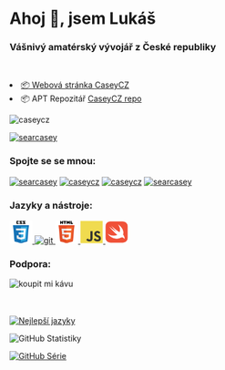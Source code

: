 <h1 align="left">Ahoj 👋, jsem Lukáš</h1>
<h3 align="left">Vášnivý amatérský vývojář z České republiky</h3>
<p align="left"> <a href="https://twitter.com/Searcasey" target="blank"><img

 - 📦 Webová stránka [CaseyCZ](https://CaseyCZ.github.io)
 - 📦 APT Repozitář [CaseyCZ repo](https://CaseyCZ.github.io/repo)
<p align="left">

<p align="left"> <img src="https://komarev.com/ghpvc/?username=caseycz&label=Zobrazení%20profilu&color=0e75b6&style=flat" alt="caseycz" /> </p>

<p align="left"> <a href="https://twitter.com/searcasey" target="blank"><img src="https://img.shields.io/twitter/follow/searcasey?logo=twitter&style=for-the-badge" alt="searcasey" /></a> </p>

<h3 align="left">Spojte se se mnou:</h3>
<p align="left">
<a href="https://twitter.com/searcasey" target="blank"><img align="center" src="https://raw.githubusercontent.com/rahuldkjain/github-profile-readme-generator/master/src/images/icons/Social/twitter.svg" alt="searcasey" height="30" width="40" /></a>
<a href="https://fb.com/caseycz" target="blank"><img align="center" src="https://raw.githubusercontent.com/rahuldkjain/github-profile-readme-generator/master/src/images/icons/Social/facebook.svg" alt="caseycz" height="30" width="40" /></a>
<a href="https://instagram.com/caseycz" target="blank"><img align="center" src="https://raw.githubusercontent.com/rahuldkjain/github-profile-readme-generator/master/src/images/icons/Social/instagram.svg" alt="caseycz" height="30" width="40" /></a>
<a href="https://www.youtube.com/c/searcasey" target="blank"><img align="center" src="https://raw.githubusercontent.com/rahuldkjain/github-profile-readme-generator/master/src/images/icons/Social/youtube.svg" alt="searcasey" height="30" width="40" /></a>
</p>

<h3 align="left">Jazyky a nástroje:</h3>
<p align="left"> <a href="https://www.w3schools.com/css/" target="_blank" rel="noreferrer"> <img src="https://raw.githubusercontent.com/devicons/devicon/master/icons/css3/css3-original-wordmark.svg" alt="css3" width="40" height="40"/> </a> <a href="https://git-scm.com/" target="_blank" rel="noreferrer"> <img src="https://www.vectorlogo.zone/logos/git-scm/git-scm-icon.svg" alt="git" width="40" height="40"/> </a> <a href="https://www.w3.org/html/" target="_blank" rel="noreferrer"> <img src="https://raw.githubusercontent.com/devicons/devicon/master/icons/html5/html5-original-wordmark.svg" alt="html5" width="40" height="40"/> </a> <a href="https://developer.mozilla.org/cs/docs/Web/JavaScript" target="_blank" rel="noreferrer"> <img src="https://raw.githubusercontent.com/devicons/devicon/master/icons/javascript/javascript-original.svg" alt="javascript" width="40" height="40"/> </a> <a href="https://developer.apple.com/swift/" target="_blank" rel="noreferrer"> <img src="https://raw.githubusercontent.com/devicons/devicon/master/icons/swift/swift-original.svg" alt="swift" width="40" height="40"/> </a> </p>

<h3 align="left">Podpora:</h3>
<p><a href="https://www.buymeacoffee.com/CaseyCZ"> <img align="left" src="https://cdn.buymeacoffee.com/buttons/v2/default-yellow.png" height="50" width="210" alt="koupit mi kávu" /></a></p><br><br>

<br />

[![Nejlepší jazyky](https://github-readme-stats.vercel.app/api/top-langs/?username=CaseyCZ&locale=cs&layout=compact&theme=vision-friendly-dark)](https://github.com/anuraghazra/github-readme-stats)

![GitHub Statistiky](https://github-readme-stats.vercel.app/api?username=caseycz&show_icons=true&theme=highcontrast&locale=cs)

[![GitHub Série](http://github-readme-streak-stats.herokuapp.com?user=CaseyCZ&locale=cs&theme=dark&background=000000)](https://git.io/streak-stats)
